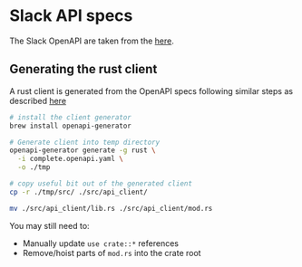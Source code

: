 # Slack API specs

The Slack OpenAPI are taken from the [here](https://github.com/pseudo-su/slack-specs).

## Generating the rust client

A rust client is generated from the OpenAPI specs following similar steps as described [here](https://www.twilio.com/docs/openapi/generating-a-rust-client-for-twilios-api#setup)

```sh
# install the client generator
brew install openapi-generator

# Generate client into temp directory
openapi-generator generate -g rust \
  -i complete.openapi.yaml \
  -o ./tmp

# copy useful bit out of the generated client
cp -r ./tmp/src/ ./src/api_client/

mv ./src/api_client/lib.rs ./src/api_client/mod.rs
```

You may still need to:

- Manually update `use crate::*` references
- Remove/hoist parts of `mod.rs` into the crate root
